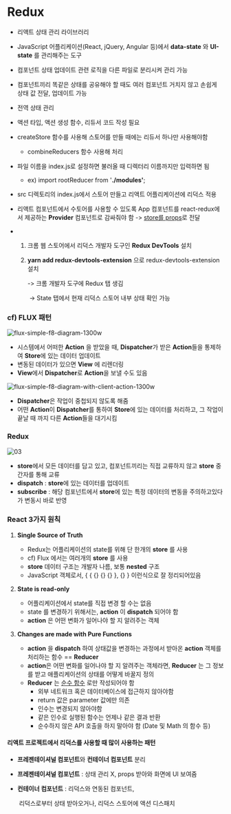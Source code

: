 # Redux

- 리액트 상태 관리 라이브러리

- JavaScript 어플리케이션(React, jQuery, Angular 등)에서 **data-state** 와 **UI-state** 를 관리해주는 도구

- 컴포넌트 상태 업데이트 관련 로직을 다른 파일로 분리시켜 관리 가능

- 컴포넌트끼리 똑같은 상태를 공유해야 할 때도 여러 컴포넌트 거치지 않고 손쉽게 상태 값 전달, 업데이트 가능

- 전역 상태 관리

- 액션 타입, 액션 생성 함수, 리듀서 코드 작성 필요

- createStore 함수를 사용해 스토어를 만들 때에는 리듀서 하나만 사용해야함

  - combineReducers 함수 사용해 처리

    

- 파일 이름을 index.js로 설정하면 불러올 때 디렉터리 이름까지만 입력하면 됨

  - ex) import rootReducer from '**./modules'**;

  

- src 디렉토리의 index.js에서 스토어 만들고 리액트 어플리케이션에 리덕스 적용
- 리액트 컴포넌트에서 수토어를 사용할 수 있도록 App 컴포넌트를 react-redux에서 제공하는 **Provider** 컴포넌트로 감싸줘야 함 -> <u>store를 props</u>로 전달



- 1. 크롬 웹 스토어에서 리덕스 개발자 도구인 **Redux DevTools** 설치

  2. **yarn add redux-devtools-extension** 으로 redux-devtools-extension 설치

     -> 크롬 개발자 도구에 Redux 탭 생김

     ​	-> State 탭에서 현재 리덕스 스토어 내부 상태 확인 가능



### cf) FLUX 패턴

![flux-simple-f8-diagram-1300w](https://velopert.com/wp-content/uploads/2016/04/flux-simple-f8-diagram-1300w.png)

- 시스템에서 어떠한 **Action** 을 받았을 때, **Dispatcher**가 받은 **Action**들을 통제하여 **Store**에 있는 데이터 업데이트
- 변동된 데이터가 있으면 **View** 에 리렌더링
- **View**에서 **Dispatcher**로 **Action**을 보낼 수도 있음

![flux-simple-f8-diagram-with-client-action-1300w](https://velopert.com/wp-content/uploads/2016/04/flux-simple-f8-diagram-with-client-action-1300w.png)

- **Dispatcher**은 작업이 중첩되지 않도록 해줌
- 어떤 **Action**이 **Dispatcher**를 통하여 **Store**에 있는 데이터를 처리하고, 그 작업이 끝날 때 까지 다른 **Action**들을 대기시킴



### Redux

![03](https://velopert.com/wp-content/uploads/2016/04/03.png)

- **store**에서 모든 데이터를 담고 있고, 컴포넌트끼리는 직접 교류하지 않고 **store** 중간자를 통해 교류
- **dispatch** : **store**에 있는 데이터를 업데이트
- **subscribe** : 해당 컴포넌트에서 **store**에 있는 특정 데이터의 변동을 주의하고있다가 변동시 바로 반영



### React 3가지 원칙

1. **Single Source of Truth**
   - Redux는 어플리케이션의 state를 위해 단 한개의 **store** 를 사용
   - cf) Flux 에서는 여러개의 **store** 를 사용
   - **store** 데이터 구조는 개발자 나름, 보통 **nested** 구조
   - JavaScript 객체로서, { { {} {} {} }, {} } 이런식으로 잘 정리되어있음
     
2. **State is read-only**
   - 어플리케이션에서 state를 직접 변경 할 수는 없음
   - state 를 변경하기 위해서는, **action** 이 **dispatch** 되어야 함
   - **action** 은 어떤 변화가 일어나야 할 지 알려주는 객체
3. **Changes are made with Pure Functions**
   - **action** 을 **dispatch** 하여 상태값을 변경하는 과정에서 받아온 **action** 객체를 처리하는 함수 == **Reducer** 
   - **action**은 어떤 변화를 일어나야 할 지 알려주는 객체라면, **Reducer** 는 그 정보를 받고 애플리케이션의 상태를 어떻게 바꿀지 정의
   - **Reducer** 는 <u>순수 함수</u> 로만 작성되어야 함
     - 외부 네트워크 혹은 데이터베이스에 접근하지 않아야함
     - return 값은 parameter 값에만 의존
     - 인수는 변경되지 않아야함
     - 같은 인수로 실행된 함수는 언제나 같은 결과 반환
     - 순수하지 않은 API 호출을 하지 말아야 함 (Date 및 Math 의 함수 등)





#### 리액트 프로젝트에서 리덕스를 사용할 때 많이 사용하는 패턴

- **프레젠테이셔널 컴포넌트**와 **컨테이너 컴포넌트** 분리

- **프레젠테이셔널 컴포넌트** : 상태 관리 X, props 받아와 화면에 UI 보여줌

- **컨테이너 컴포넌트** : 리덕스와 연동된 컴포넌트,

  ​								   리덕스로부터 상태 받아오거나, 리덕스 스토어에 액션 디스패치

  

